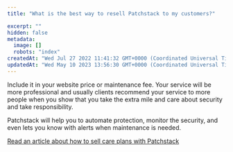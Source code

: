 ```yaml
---
title: "What is the best way to resell Patchstack to my customers?"

excerpt: ""
hidden: false
metadata: 
  image: []
  robots: "index"
createdAt: "Wed Jul 27 2022 11:41:32 GMT+0000 (Coordinated Universal Time)"
updatedAt: "Wed May 10 2023 13:56:30 GMT+0000 (Coordinated Universal Time)"
---
```

Include it in your website price or maintenance fee. Your service will be more professional and usually clients recommend your service to more people when you show that you take the extra mile and care about security and take responsibility.  

Patchstack will help you to automate protection, monitor the security, and even lets you know with alerts when maintenance is needed.

<a href="https://patchstack.com/articles/how-i-started-selling-wordpress-care-plans-to-my-clients/" target="_blank">Read an article about how to sell care plans with Patchstack</a>
